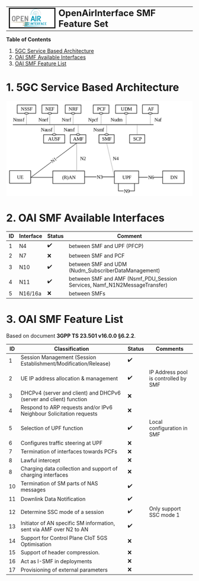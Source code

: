 <table style="border-collapse: collapse; border: none;">
  <tr style="border-collapse: collapse; border: none;">
    <td style="border-collapse: collapse; border: none;">
      <a href="http://www.openairinterface.org/">
         <img src="./images/oai_final_logo.png" alt="" border=3 height=50 width=150>
         </img>
      </a>
    </td>
    <td style="border-collapse: collapse; border: none; vertical-align: center;">
      <b><font size = "5">OpenAirInterface SMF Feature Set</font></b>
    </td>
  </tr>
</table>

**Table of Contents**

1. [5GC Service Based Architecture](#1-5gc-service-based-architecture)
2. [OAI SMF Available Interfaces](#2-oai-smf-available-interfaces)
3. [OAI SMF Feature List](#3-oai-smf-feature-list)

# 1. 5GC Service Based Architecture #

![5GC SBA](./images/5gc_sba.png)

# 2. OAI SMF Available Interfaces #

| **ID** | **Interface** | **Status**         | **Comment**                                                               |
| ------ | ------------- | ------------------ | --------------------------------------------------------------------------|
| 1      | N4            | :heavy_check_mark: | between SMF and UPF (PFCP)                                                |
| 2      | N7            | :x:                | between SMF and PCF                                                       |
| 3      | N10           | :heavy_check_mark: | between SMF and UDM (Nudm_SubscriberDataManagement)                       |
| 4      | N11           | :heavy_check_mark: | between SMF and AMF (Nsmf_PDU_Session Services, Namf_N1N2MessageTransfer) |
| 5      | N16/16a       | :x:                | between SMFs                                                              |

# 3. OAI SMF Feature List #

Based on document **3GPP TS 23.501 v16.0.0 §6.2.2**.

| **ID** | **Classification**                                                  | **Status**         | **Comments**                                |
| ------ | ------------------------------------------------------------------- | ------------------ | ------------------------------------------- |
| 1      | Session Management (Session Establishment/Modification/Release)     | :heavy_check_mark: |                                             |
| 2      | UE IP address allocation & management​                               | :heavy_check_mark: | IP Address pool is controlled by SMF |
| 3      | DHCPv4 (server and client) and DHCPv6 (server and client) function  | :x:                |                                             |
| 4      | Respond to ARP requests and/or IPv6 Neighbour Solicitation requests | :x:                |                                             |
| 5      | Selection of UPF function​                                           | :heavy_check_mark: | Local configuration in SMF                  |
| 6      | Configures traffic steering at UPF                                  | :x:                |                                             |
| 7      | Termination of interfaces towards PCFs                              | :x:                |                                             |
| 8      | Lawful intercept                                                    | :x:                |                                             |
| 8      | Charging data collection and support of charging interfaces         | :x:                |                                             |
| 10     | Termination of SM parts of NAS messages                             | :heavy_check_mark: |                                             |
| 11     | Downlink Data Notification                                          | :heavy_check_mark: |                                             |
| 12     | Determine SSC mode of a session​                                     | :heavy_check_mark: | Only support SSC mode 1​                     |
| 13     | Initiator of AN specific SM information, sent via AMF over N2 to AN | :heavy_check_mark: |                                             |
| 14     | Support for Control Plane CIoT 5GS Optimisation                     | :x:                |                                             |
| 15     | Support of header compression. ​                                     | :x:                |                                             |
| 16     | Act as I-SMF in deployments                                         | :x:                |                                             |
| 17     | Provisioning of external parameters                                 | :x:                |                                             |
